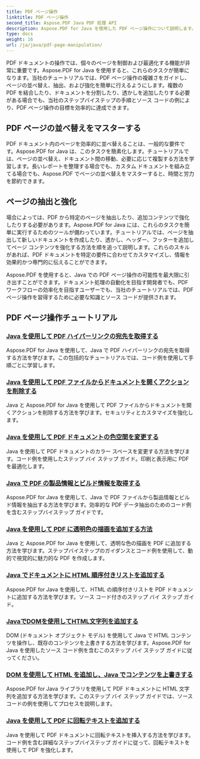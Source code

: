 ```yaml
---
title: PDF ページ操作
linktitle: PDF ページ操作
second_title: Aspose.PDF Java PDF 処理 API
description: Aspose.PDF for Java を使用した PDF ページ操作について説明します。PDF ページを簡単に並べ替え、抽出、強化する方法を学びます。
type: docs
weight: 16
url: /ja/java/pdf-page-manipulation/
---
```


PDF ドキュメントの操作では、個々のページを制御および最適化する機能が非常に重要です。Aspose.PDF for Java を使用すると、これらのタスクが簡単になります。当社のチュートリアルでは、PDF ページ操作の複雑さをガイドし、ページの並べ替え、抽出、および強化を簡単に行えるようにします。複数の PDF を結合したり、ドキュメントを分割したり、透かしを追加したりする必要がある場合でも、当社のステップバイステップの手順とソース コードの例により、PDF ページ操作の目標を効率的に達成できます。

## PDF ページの並べ替えをマスターする

PDF ドキュメント内のページを効率的に並べ替えることは、一般的な要件です。Aspose.PDF for Java は、このタスクを簡素化します。チュートリアルでは、ページの並べ替え、ドキュメント間の移動、必要に応じて複製する方法を学習します。長いレポートを整理する場合でも、カスタム ドキュメントを組み立てる場合でも、Aspose.PDF でページの並べ替えをマスターすると、時間と労力を節約できます。

## ページの抽出と強化

場合によっては、PDF から特定のページを抽出したり、追加コンテンツで強化したりする必要があります。Aspose.PDF for Java には、これらのタスクを簡単に実行するためのツールが備わっています。チュートリアルでは、ページを抽出して新しいドキュメントを作成したり、透かし、ヘッダー、フッターを追加してページ コンテンツを強化する方法を順を追って説明します。これらのスキルがあれば、PDF ドキュメントを特定の要件に合わせてカスタマイズし、情報を効果的かつ専門的に伝えることができます。

Aspose.PDF を使用すると、Java での PDF ページ操作の可能性を最大限に引き出すことができます。ドキュメント処理の自動化を目指す開発者でも、PDF ワークフローの効率化を目指すユーザーでも、当社のチュートリアルでは、PDF ページ操作を習得するために必要な知識とソース コードが提供されます。

## PDF ページ操作チュートリアル
### [Java を使用して PDF ハイパーリンクの宛先を取得する](./get-pdf-hyperlink-destination-using-java/)
Aspose.PDF for Java を使用して、Java で PDF ハイパーリンクの宛先を取得する方法を学びます。この包括的なチュートリアルでは、コード例を使用して手順ごとに学習します。
### [Java を使用して PDF ファイルからドキュメントを開くアクションを削除する](./remove-document-open-action-from-pdf-file-using-java/)
Java と Aspose.PDF for Java を使用して PDF ファイルからドキュメントを開くアクションを削除する方法を学びます。セキュリティとカスタマイズを強化します。
### [Java を使用して PDF ドキュメントの色空間を変更する](./change-color-space-of-pdf-document-using-java/)
Java を使用して PDF ドキュメントのカラー スペースを変更する方法を学びます。コード例を使用したステップ バイ ステップ ガイド。印刷と表示用に PDF を最適化します。
### [Java で PDF の製品情報とビルド情報を取得する](./get-product-and-build-information-of-pdf-in-java/)
Aspose.PDF for Java を使用して、Java で PDF ファイルから製品情報とビルド情報を抽出する方法を学びます。効率的な PDF データ抽出のためのコード例を含むステップバイステップ ガイドです。
### [Java を使用して PDF に透明色の描画を追加する方法](./how-to-add-drawing-with-transparent-color-in-pdf-using-java/)
Java と Aspose.PDF for Java を使用して、透明な色の描画を PDF に追加する方法を学びます。ステップバイステップのガイダンスとコード例を使用して、動的で視覚的に魅力的な PDF を作成します。
### [Java でドキュメントに HTML 順序付きリストを追加する](./add-html-ordered-list-into-documents-in-java/)
Aspose.PDF for Java を使用して、HTML の順序付きリストを PDF ドキュメントに追加する方法を学びます。ソース コード付きのステップ バイ ステップ ガイド。
### [JavaでDOMを使用してHTML文字列を追加する](./add-html-string-using-dom-in-java/)
DOM (ドキュメント オブジェクト モデル) を使用して Java で HTML コンテンツを操作し、既存のコンテンツを上書きする方法を学びます。Aspose.PDF for Java を使用したソース コード例を含むこのステップ バイ ステップ ガイドに従ってください。
### [DOM を使用して HTML を追加し、Java でコンテンツを上書きする](./add-html-using-dom-and-overwrite-content-in-java/)
Aspose.PDF for Java ライブラリを使用して PDF ドキュメントに HTML 文字列を追加する方法を学びます。このステップ バイ ステップ ガイドでは、ソース コードの例を使用してプロセスを説明します。
### [Java を使用して PDF に回転テキストを追加する](./add-rotated-text-in-pdf-using-java/)
Java を使用して PDF ドキュメントに回転テキストを挿入する方法を学びます。コード例を含む詳細なステップバイステップ ガイドに従って、回転テキストを使用して PDF を強化します。
